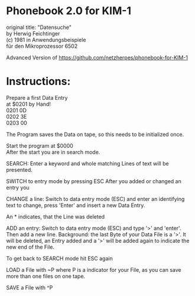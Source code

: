 # Phonebook 2.0 for KIM-1

original title: "Datensuche" <br>
by Herwig Feichtinger <br>
(c) 1981 in Anwendungsbeispiele<br>
    für den Mikroprozessor 6502

Advanced Version of https://github.com/netzherpes/phonebook-for-KIM-1

# Instructions:

Prepare a first Data Entry <br>
at $0201 by Hand! <br>
0201 0D<br>
0202 3E<br>
0203 00<br>

The Program saves the Data on tape,
so this needs to be initialized once.

Start the program at $0000<br>
After the start you are in search mode.

SEARCH: Enter a keyword and whole matching 
Lines of text will be presented. 

SWITCH to entry mode by pressing ESC
After you added or changed an entry you

CHANGE a line: Switch to data entry mode (ESC) 
and enter an identifying text to change,
press 'Enter' and insert a new Data Entry. 

An * indicates, that the Line was deleted

ADD an entry: Switch to data entry mode (ESC) 
and type '>'  and 'enter'. Then add a new line.
Background: the last Byte of your 
Data File is a '>'. 
It will be deleted, an Entry added 
and a '>' will be added again to 
indicate the new end of the File.

To get back to SEARCH mode hit ESC again

LOAD a File with ~P where P is a 
indicator for your File, as you can 
save more than one files on one tape.

SAVE a File with ^P 

